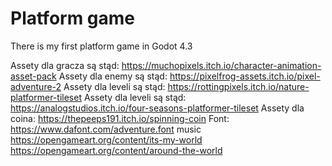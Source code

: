 # Platform game
 There is my first platform game in Godot 4.3

Assety dla gracza są stąd: https://muchopixels.itch.io/character-animation-asset-pack
Assety dla enemy są stąd: https://pixelfrog-assets.itch.io/pixel-adventure-2
Assety dla leveli są stąd: https://rottingpixels.itch.io/nature-platformer-tileset
Assety dla leveli są stąd: https://analogstudios.itch.io/four-seasons-platformer-tileset
Assety dla coina: https://thepeeps191.itch.io/spinning-coin
Font: https://www.dafont.com/adventure.font
music
https://opengameart.org/content/its-my-world
https://opengameart.org/content/around-the-world
